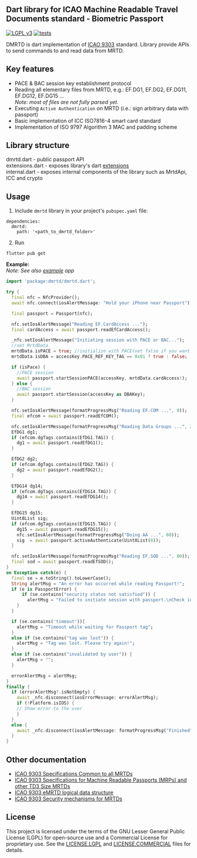 ## Dart library for ICAO Machine Readable Travel Documents standard - Biometric Passport
[![LGPL v3](https://img.shields.io/badge/License-LGPL_v3-blue.svg?style=for-the-badge)](LICENSE.LGPL)
[![tests](https://img.shields.io/github/actions/workflow/status/ZeroPass/dmrtd/test.yml?label=Tests&branch=master&logo=github&style=for-the-badge)](https://github.com/ZeroPass/dmrtd/actions/workflows/test.yml)

DMRTD is dart implementation of [ICAO 9303](https://www.icao.int/publications/pages/publication.aspx?docnum=9303) standard.
Library provide APIs to send commands to and read data from MRTD.

## Key features
* PACE & BAC session key establishment protocol
* Reading all elementary files from MRTD, e.g.: EF.DG1, EF.DG2, EF.DG11, EF.DG12, EF.DG15 ...  
  *Note: most of files are not fully parsed yet.*
* Executing `Active Authentication` on MRTD (i.e.: sign arbitrary data with passport)
* Basic implementation of ICC ISO7816-4 smart card standard
* Implementation of ISO 9797 Algorithm 3 MAC and padding scheme

## Library structure
dmrtd.dart - public passport API  
extensions.dart - exposes library's dart [extensions](lib/src/extension)  
internal.dart - exposes internal components of the library such as MrtdApi, ICC and crypto

## Usage
1) Include `dmrtd` library in your project's `pubspec.yaml` file:
```
dependencies:
  dmrtd:
    path: '<path_to_dmrtd_folder>'
```
2) Run
 ```
 flutter pub get
 ```

**Example:**  
*Note: See also [example](example) app*

```dart
import 'package:dmrtd/dmrtd.dart';

try {
  final nfc = NfcProvider();
  await nfc.connect(iosAlertMessage: "Hold your iPhone near Passport");

  final passport = Passport(nfc);

  nfc.setIosAlertMessage("Reading EF.CardAccess ...");
  final cardAccess = await passport.readEfCardAccess();

  _nfc.setIosAlertMessage("Initiating session with PACE or BAC...");
  //set MrtdData
  mrtdData.isPACE = true; //initialize with PACE(set false if you want to do with DBA)
  mrtdData.isDBA = accessKey.PACE_REF_KEY_TAG == 0x01 ? true : false;

  if (isPace) {
    //PACE session
    await passport.startSessionPACE(accessKey, mrtdData.cardAccess!);
  } else {
    //BAC session
    await passport.startSession(accessKey as DBAKey);
  }

  nfc.setIosAlertMessage(formatProgressMsg("Reading EF.COM ...", 0));
  final efcom = await passport.readEfCOM();

  nfc.setIosAlertMessage(formatProgressMsg("Reading Data Groups ...", 20));
  EfDG1 dg1;
  if (efcom.dgTags.contains(EfDG1.TAG)) {
    dg1 = await passport.readEfDG1();
  }

  EfDG2 dg2;
  if (efcom.dgTags.contains(EfDG2.TAG)) {
    dg2 = await passport.readEfDG2();
  }

  EfDG14 dg14;
  if (efcom.dgTags.contains(EfDG14.TAG)) {
    dg14 = await passport.readEfDG14();
  }

  EfDG15 dg15;
  Uint8List sig;
  if (efcom.dgTags.contains(EfDG15.TAG)) {
    dg15 = await passport.readEfDG15();
    nfc.setIosAlertMessage(formatProgressMsg("Doing AA ...", 60));
    sig  = await passport.activeAuthenticate(Uint8List(8));
  }

  nfc.setIosAlertMessage(formatProgressMsg("Reading EF.SOD ...", 80));
  final sod = await passport.readEfSOD();
}
on Exception catch(e) {
  final se = e.toString().toLowerCase();
  String alertMsg = "An error has occurred while reading Passport!";
  if (e is PassportError) {
      if (se.contains("security status not satisfied")) {
        alertMsg = "Failed to initiate session with passport.\nCheck input data!";
    }
  }

  if (se.contains('timeout')){
    alertMsg = "Timeout while waiting for Passport tag";
  }
  else if (se.contains("tag was lost")) {
    alertMsg = "Tag was lost. Please try again!";
  }
  else if (se.contains("invalidated by user")) {
    alertMsg = "";
  }

  errorAlertMsg = alertMsg;
}
finally {
  if (errorAlertMsg?.isNotEmpty) {
    await _nfc.disconnect(iosErrorMessage: errorAlertMsg);
    if (!Platform.isIOS) {
    // Show error to the user
    }
  }
  else {
    await _nfc.disconnect(iosAlertMessage: formatProgressMsg("Finished", 100));
  }
}
```

## Other documentation
* [ICAO 9303 Specifications Common to all MRTDs](https://www.icao.int/publications/Documents/9303_p3_cons_en.pdf)
* [ICAO 9303 Specifications for Machine Readable Passports (MRPs) and other TD3 Size MRTDs](https://www.icao.int/publications/Documents/9303_p4_cons_en.pdf)
* [ICAO 9303 eMRTD logical data structure](https://www.icao.int/publications/Documents/9303_p10_cons_en.pdf)
* [ICAO 9303 Security mechanisms for MRTDs](https://www.icao.int/publications/Documents/9303_p11_cons_en.pdf)

## License
This project is licensed under the terms of the GNU Lesser General Public License (LGPL) for open-source use and a Commercial License for proprietary use. See the [LICENSE.LGPL](/LICENSE.LGPL) and [LICENSE.COMMERCIAL](/LICENSE.COMMERCIAL) files for details.
